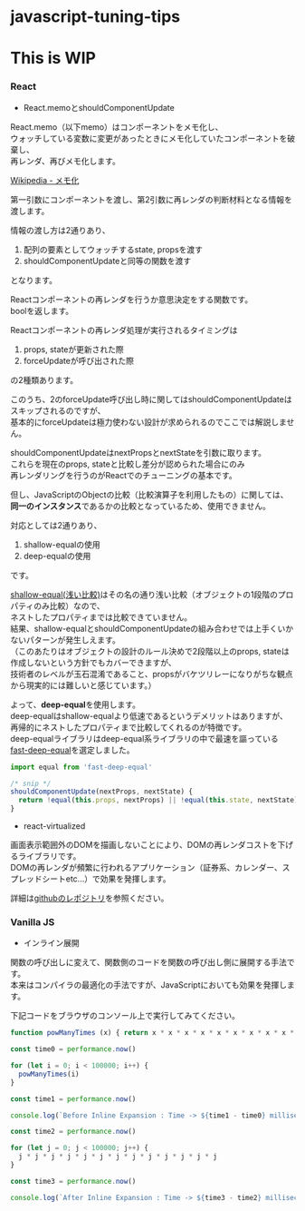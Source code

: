 # javascript-tuning-tips

# This is WIP

### React
- React.memoとshouldComponentUpdate

React.memo（以下memo）はコンポーネントをメモ化し、  
ウォッチしている変数に変更があったときにメモ化していたコンポーネントを破棄し、  
再レンダ、再びメモ化します。

[Wikipedia - メモ化](https://ja.wikipedia.org/wiki/%E3%83%A1%E3%83%A2%E5%8C%96)

第一引数にコンポーネントを渡し、第2引数に再レンダの判断材料となる情報を渡します。

情報の渡し方は2通りあり、

1. 配列の要素としてウォッチするstate, propsを渡す  
2. shouldComponentUpdateと同等の関数を渡す

となります。

Reactコンポーネントの再レンダを行うか意思決定をする関数です。  
boolを返します。

Reactコンポーネントの再レンダ処理が実行されるタイミングは

1. props, stateが更新された際
2. forceUpdateが呼び出された際

の2種類あります。

このうち、2のforceUpdate呼び出し時に関してはshouldComponentUpdateはスキップされるのですが、  
基本的にforceUpdateは極力使わない設計が求められるのでここでは解説しません。

shouldComponentUpdateはnextPropsとnextStateを引数に取ります。  
これらを現在のprops, stateと比較し差分が認められた場合にのみ  
再レンダリングを行うのがReactでのチューニングの基本です。

但し、JavaScriptのObjectの比較（比較演算子を利用したもの）に関しては、
**同一のインスタンス**であるかの比較となっているため、使用できません。  

対応としては2通りあり、

1. shallow-equalの使用
2. deep-equalの使用

です。

[shallow-equal(浅い比較)](https://efcl.info/2017/11/30/shallow-equal/)はその名の通り浅い比較（オブジェクトの1段階のプロパティのみ比較）なので、  
ネストしたプロパティまでは比較できていません。  
結果、shallow-equalとshouldComponentUpdateの組み合わせでは上手くいかないパターンが発生しえます。  
（このあたりはオブジェクトの設計のルール決めで2段階以上のprops, stateは作成しないという方針でもカバーできますが、  
技術者のレベルが玉石混淆であること、propsがバケツリレーになりがちな観点から現実的には難しいと感じています。）

よって、**deep-equal**を使用します。  
deep-equalはshallow-equalより低速であるというデメリットはありますが、  
再帰的にネストしたプロパティまで比較してくれるのが特徴です。  
deep-equalライブラリはdeep-equal系ライブラリの中で最速を謳っている[fast-deep-equal](https://github.com/epoberezkin/fast-deep-equal)を選定しました。

```javascript
import equal from 'fast-deep-equal'

/* snip */
shouldComponentUpdate(nextProps, nextState) {
  return !equal(this.props, nextProps) || !equal(this.state, nextState)
}
```

- react-virtualized

画面表示範囲外のDOMを描画しないことにより、DOMの再レンダコストを下げるライブラリです。  
DOMの再レンダが頻繁に行われるアプリケーション（証券系、カレンダー、スプレッドシートetc...）で効果を発揮します。

詳細は[githubのレポジトリ](https://github.com/bvaughn/react-virtualized)を参照ください。

### Vanilla JS

- インライン展開

関数の呼び出しに変えて、関数側のコードを関数の呼び出し側に展開する手法です。  
本来はコンパイラの最適化の手法ですが、JavaScriptにおいても効果を発揮します。

下記コードをブラウザのコンソール上で実行してみてください。

```js
function powManyTimes (x) { return x * x * x * x * x * x * x * x * x * x * x * x * x  }

const time0 = performance.now()

for (let i = 0; i < 100000; i++) {
  powManyTimes(i)
}

const time1 = performance.now()

console.log(`Before Inline Expansion : Time -> ${time1 - time0} milliseconds.`)

const time2 = performance.now()

for (let j = 0; j < 100000; j++) {
  j * j * j * j * j * j * j * j * j * j * j * j * j
}

const time3 = performance.now()

console.log(`After Inline Expansion : Time -> ${time3 - time2} milliseconds.`)
```
